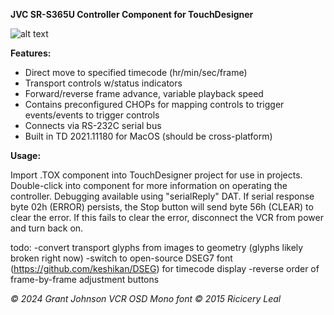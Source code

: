 **JVC SR-S365U Controller Component for TouchDesigner**

![alt text](https://i.imgur.com/fvHVwEJ.png)

**Features:**
- Direct move to specified timecode (hr/min/sec/frame)
- Transport controls w/status indicators
- Forward/reverse frame advance, variable playback speed
- Contains preconfigured CHOPs for mapping controls to trigger events/events to trigger controls
- Connects via RS-232C serial bus
- Built in TD 2021.11180 for MacOS (should be cross-platform)




**Usage:**

Import .TOX component into TouchDesigner project for use in projects.
Double-click into component for more 
information on operating the controller.
Debugging available using "serialReply" DAT.
If serial response byte 02h (ERROR) persists, 
the Stop button will send byte 56h (CLEAR) 
to clear the error. If this fails to clear the error, 
disconnect the VCR from power and turn back on.

todo:
-convert transport glyphs from images to geometry (glyphs likely broken right now)
-switch to open-source DSEG7 font (https://github.com/keshikan/DSEG) for timecode display
-reverse order of frame-by-frame adjustment buttons

*© 2024 Grant Johnson*
*VCR OSD Mono font © 2015 Ricicery Leal*
